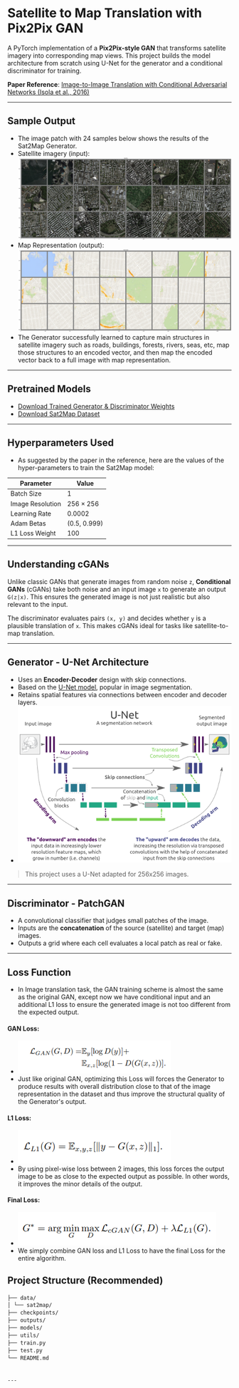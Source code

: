 #  Satellite to Map Translation with Pix2Pix GAN

A PyTorch implementation of a **Pix2Pix-style GAN** that transforms satellite imagery into corresponding map views. This project builds the model architecture from scratch using U-Net for the generator and a conditional discriminator for training.

**Paper Reference**: [Image-to-Image Translation with Conditional Adversarial Networks (Isola et al., 2016)](https://arxiv.org/abs/1611.07004)

---

## Sample Output

- The image patch with 24 samples below shows the results of the Sat2Map Generator.
- Satellite imagery (input):
![Satellite imagery (input)](Images/sat_imgs.png) <!-- Replace with actual image path -->
- Map Representation (output):
![Map Representation (output)](Images/map_imgs.png)
- The Generator successfully learned to capture main structures in satellite imagery such as roads, buildings, forests, rivers, seas, etc, map those structures to an encoded vector, and then map the encoded vector back to a full image with map representation.

---

##  Pretrained Models

- [Download Trained Generator & Discriminator Weights](#)
- [Download Sat2Map Dataset](#)

---

## Hyperparameters Used
- As suggested by the paper in the reference, here are the values of the hyper-parameters to train the Sat2Map model:

| Parameter         | Value        |
|------------------|--------------|
| Batch Size       | 1            |
| Image Resolution | 256 × 256    |
| Learning Rate    | 0.0002       |
| Adam Betas       | (0.5, 0.999) |
| L1 Loss Weight   | 100          |

---

## Understanding cGANs

Unlike classic GANs that generate images from random noise `z`, **Conditional GANs** (cGANs) take both noise and an input image `x` to generate an output `G(z|x)`. This ensures the generated image is not just realistic but also relevant to the input.

The discriminator evaluates pairs `(x, y)` and decides whether `y` is a plausible translation of `x`. This makes cGANs ideal for tasks like satellite-to-map translation.

---

## Generator - U-Net Architecture

- Uses an **Encoder-Decoder** design with skip connections.
- Based on the [U-Net model](https://arxiv.org/abs/1505.04597), popular in image segmentation.
- Retains spatial features via connections between encoder and decoder layers.
- ![U-NET architecture (output)](Images/U-NET.png)

> This project uses a U-Net adapted for 256x256 images.

---

## Discriminator - PatchGAN

- A convolutional classifier that judges small patches of the image.
- Inputs are the **concatenation** of the source (satellite) and target (map) images.
- Outputs a grid where each cell evaluates a local patch as real or fake.

---
## Loss Function

- In Image translation task, the GAN training scheme is almost the same as the original GAN, except now we have conditional input and an additional L1 loss to ensure the generated image is not too different from the expected output.
#### GAN Loss:
- ![GAN LOss function](Images/GAN_Loss.png)
- Just like original GAN, optimizing this Loss will forces the Generator to produce results with overall distribution close to that of the image representation in the dataset and thus improve the structural quality of the Generator's output.
#### L1 Loss:
- ![L1 Loss function](Images/L1_Loss.png)
- By using pixel-wise loss between 2 images, this loss forces the output image to be as close to the expected output as possible. In other words, it improves the minor details of the output.
#### Final Loss:
- ![TOTAL loss function](Images/total_loss.png)
- We simply combine GAN loss and L1 Loss to have the final Loss for the entire algorithm.


## Project Structure (Recommended)
```bash
├── data/
│ └── sat2map/
├── checkpoints/
├── outputs/
├── models/
├── utils/
├── train.py
├── test.py
└── README.md


---
